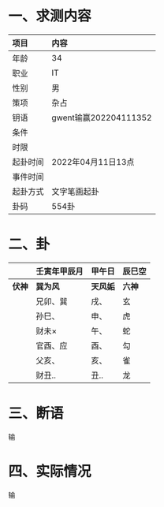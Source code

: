 # 一、求测内容

| 项目     | 内容                  |
| :------- | :-------------------- |
| 年龄     | 34                    |
| 职业     | IT                    |
| 性别     | 男                    |
| 策项     | 杂占                  |
| 钥语     | gwent输赢202204111352 |
| 条件     |                       |
| 时限     |                       |
| 起卦时间 | 2022年04月11日13点    |
| 事件时间 |                       |
| 起卦方式 | 文字笔画起卦          |
| 卦码     | 554卦                 |

# 二、卦

|                | 壬寅年甲辰月     | 甲午日           | 辰巳空         |
| :------------- | :--------------- | :--------------- | :------------- |
| **伏神** | **巽为风** | **天风姤** | **六神** |
|                | 兄卯、巽         | 戌、             | 玄             |
|                | 孙巳、           | 申、             | 虎             |
|                | 财未×           | 午、             | 蛇             |
|                | 官酉、应         | 酉、             | 勾             |
|                | 父亥、           | 亥、             | 雀             |
|                | 财丑..           | 丑..             | 龙             |

# 三、断语

输

# 四、实际情况

输
